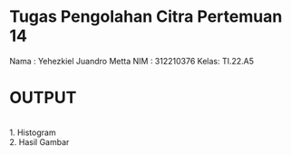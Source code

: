 # Tugas Pengolahan Citra Pertemuan 14

Nama : Yehezkiel Juandro Metta
NIM  : 312210376
Kelas: TI.22.A5

# OUTPUT
<br>
1. Histogram
<br>
2. Hasil Gambar 
